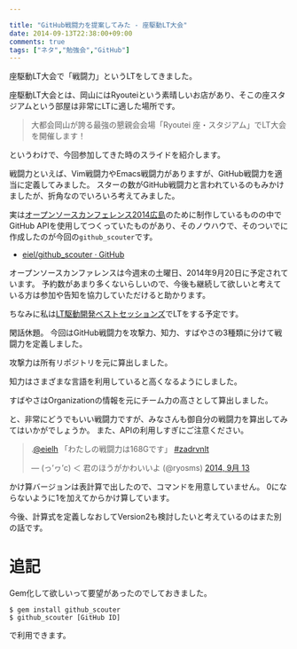 ```yaml
---

title: "GitHub戦闘力を提案してみた - 座駆動LT大会"
date: 2014-09-13T22:38:00+09:00
comments: true
tags: ["ネタ","勉強会","GitHub"]
---
```


座駆動LT大会で「戦闘力」というLTをしてきました。

座駆動LT大会とは、岡山にはRyouteiという素晴しいお店があり、そこの座スタジアムという部屋は非常にLTに適した場所です。

> 大都会岡山が誇る最強の懇親会会場「Ryoutei 座・スタジアム」でLT大会を開催します！

というわけで、今回参加してきた時のスライドを紹介します。

<script async class="speakerdeck-embed" data-id="9f557cd01d560132ff4612198c64cd5d" data-ratio="1.33333333333333" src="//speakerdeck.com/assets/embed.js"></script>

戦闘力といえば、Vim戦闘力やEmacs戦闘力がありますが、GitHub戦闘力を適当に定義してみました。
スターの数がGitHub戦闘力と言われているのもみかけましたが、折角なのでいろいろ考えてみました。

実は[オープンソースカンフェレンス2014広島](http://www.ospn.jp/osc2014-hiroshima/)のために制作しているものの中でGitHub APIを使用してつくっていたものがあり、そのノウハウで、そのついでに作成したのが今回の`github_scouter`です。

* [eiel/github_scouter · GitHub](https://github.com/eiel/github_scouter)

オープンソースカンファレンスは今週末の土曜日、2014年9月20日に予定されています。
予約数があまり多くないらしいので、今後も継続して欲しいと考えている方は参加や告知を協力していただけると助かります。

ちなみに私は[LT駆動開発ベストセッションズ](https://www.ospn.jp/osc2014-hiroshima/modules/eguide/event.php?eid=7)でLTをする予定です。

閑話休題。
今回はGitHub戦闘力を攻撃力、知力、すばやさの3種類に分けて戦闘力を定義しました。

攻撃力は所有リポジトリを元に算出しました。

知力はさまざまな言語を利用していると高くなるようにしました。

すばやさはOrganizationの情報を元にチーム力の高さとして算出しました。

と、非常にどうでもいい戦闘力ですが、みなさんも御自分の戦闘力を算出してみてはいかがでしょうか。
また、APIの利用しすぎにご注意ください。

<blockquote class="twitter-tweet" lang="ja"><p>.<a href="https://twitter.com/eielh">@eielh</a> 「わたしの戦闘力は168Gです」 <a href="https://twitter.com/hashtag/zadrvnlt?src=hash">#zadrvnlt</a></p>&mdash; (っ’ヮ’c) ＜ 君のほうがかわいいよ (@ryosms) <a href="https://twitter.com/ryosms/status/510772214694572032">2014, 9月 13</a></blockquote>
<script async src="//platform.twitter.com/widgets.js" charset="utf-8"></script>
かけ算バージョンは表計算で出したので、コマンドを用意していません。
0にならないように1を加えてからかけ算しています。

今後、計算式を定義しなおしてVersion2も検討したいと考えているのはまた別の話です。


# 追記

Gem化して欲しいって要望があったのでしておきました。

```
$ gem install github_scouter
$ github_scouter [GitHub ID]
```

で利用できます。
